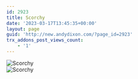 ```yaml
---
id: 2923
title: Scorchy
date: '2023-03-17T13:45:35+00:00'
layout: page
guid: 'http://new.andydixon.com/?page_id=2923'
trx_addons_post_views_count:
    - '1'
---
```


![Scorchy](https://i0.wp.com/assets.g8x2.ldn.idrivee2-23.com/posters/Scorchy%2001.jpg?w=1200&ssl=1 "Scorchy")  
![Scorchy](https://i0.wp.com/assets.g8x2.ldn.idrivee2-23.com/posters/Scorchy%2002.jpg?w=1200&ssl=1 "Scorchy")